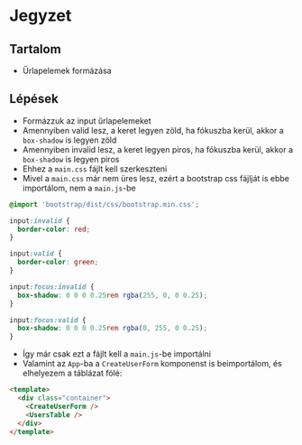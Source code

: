 # Jegyzet

## Tartalom

- Űrlapelemek formázása

## Lépések

- Formázzuk az input űrlapelemeket
- Amennyiben valid lesz, a keret legyen zöld, ha fókuszba kerül, akkor a `box-shadow` is legyen zöld
- Amennyiben invalid lesz, a keret legyen piros, ha fókuszba kerül, akkor a `box-shadow` is legyen piros
- Ehhez a `main.css` fájlt kell szerkeszteni
- Mivel a `main.css` már nem üres lesz, ezért a bootstrap css fájlját is ebbe importálom, nem a `main.js`-be

```css
@import 'bootstrap/dist/css/bootstrap.min.css';

input:invalid {
  border-color: red;
}

input:valid {
  border-color: green;
}

input:focus:invalid {
  box-shadow: 0 0 0 0.25rem rgba(255, 0, 0 0.25);
}

input:focus:valid {
  box-shadow: 0 0 0 0.25rem rgba(0, 255, 0 0.25);
}
```

- Így már csak ezt a fájlt kell a `main.js`-be importálni
- Valamint az `App`-ba a `CreateUserForm` komponenst is beimportálom, és elhelyezem a táblázat fölé:

```html
<template>
  <div class="container">
    <CreateUserForm />
    <UsersTable />
  </div>
</template>
```
